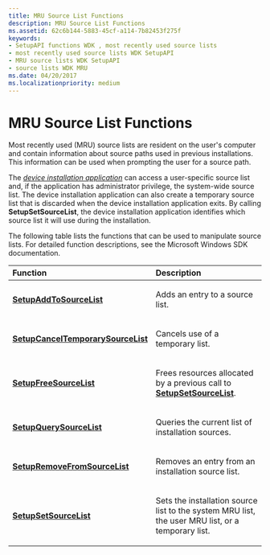 ```yaml
---
title: MRU Source List Functions
description: MRU Source List Functions
ms.assetid: 62c6b144-5883-45cf-a114-7b82453f275f
keywords:
- SetupAPI functions WDK , most recently used source lists
- most recently used source lists WDK SetupAPI
- MRU source lists WDK SetupAPI
- source lists WDK MRU
ms.date: 04/20/2017
ms.localizationpriority: medium
---
```


# MRU Source List Functions





Most recently used (MRU) source lists are resident on the user's computer and contain information about source paths used in previous installations. This information can be used when prompting the user for a source path.

The [*device installation application*](https://msdn.microsoft.com/library/windows/hardware/ff556277#wdkgloss-device-installation-application) can access a user-specific source list and, if the application has administrator privilege, the system-wide source list. The device installation application can also create a temporary source list that is discarded when the device installation application exits. By calling **SetupSetSourceList**, the device installation application identifies which source list it will use during the installation.

The following table lists the functions that can be used to manipulate source lists. For detailed function descriptions, see the Microsoft Windows SDK documentation.

<table>
<colgroup>
<col width="50%" />
<col width="50%" />
</colgroup>
<thead>
<tr class="header">
<th align="left">Function</th>
<th align="left">Description</th>
</tr>
</thead>
<tbody>
<tr class="odd">
<td align="left"><p><a href="https://msdn.microsoft.com/library/windows/desktop/aa376981" data-raw-source="[&lt;strong&gt;SetupAddToSourceList&lt;/strong&gt;](https://msdn.microsoft.com/library/windows/desktop/aa376981)"><strong>SetupAddToSourceList</strong></a></p></td>
<td align="left"><p>Adds an entry to a source list.</p></td>
</tr>
<tr class="even">
<td align="left"><p><a href="https://msdn.microsoft.com/library/windows/desktop/aa376983" data-raw-source="[&lt;strong&gt;SetupCancelTemporarySourceList&lt;/strong&gt;](https://msdn.microsoft.com/library/windows/desktop/aa376983)"><strong>SetupCancelTemporarySourceList</strong></a></p></td>
<td align="left"><p>Cancels use of a temporary list.</p></td>
</tr>
<tr class="odd">
<td align="left"><p><a href="https://msdn.microsoft.com/library/windows/desktop/aa377241" data-raw-source="[&lt;strong&gt;SetupFreeSourceList&lt;/strong&gt;](https://msdn.microsoft.com/library/windows/desktop/aa377241)"><strong>SetupFreeSourceList</strong></a></p></td>
<td align="left"><p>Frees resources allocated by a previous call to <a href="https://msdn.microsoft.com/library/windows/desktop/aa377441" data-raw-source="[&lt;strong&gt;SetupSetSourceList&lt;/strong&gt;](https://msdn.microsoft.com/library/windows/desktop/aa377441)"><strong>SetupSetSourceList</strong></a>.</p></td>
</tr>
<tr class="even">
<td align="left"><p><a href="https://msdn.microsoft.com/library/windows/desktop/aa377419" data-raw-source="[&lt;strong&gt;SetupQuerySourceList&lt;/strong&gt;](https://msdn.microsoft.com/library/windows/desktop/aa377419)"><strong>SetupQuerySourceList</strong></a></p></td>
<td align="left"><p>Queries the current list of installation sources.</p></td>
</tr>
<tr class="odd">
<td align="left"><p><a href="https://msdn.microsoft.com/library/windows/desktop/aa377431" data-raw-source="[&lt;strong&gt;SetupRemoveFromSourceList&lt;/strong&gt;](https://msdn.microsoft.com/library/windows/desktop/aa377431)"><strong>SetupRemoveFromSourceList</strong></a></p></td>
<td align="left"><p>Removes an entry from an installation source list.</p></td>
</tr>
<tr class="even">
<td align="left"><p><a href="https://msdn.microsoft.com/library/windows/desktop/aa377441" data-raw-source="[&lt;strong&gt;SetupSetSourceList&lt;/strong&gt;](https://msdn.microsoft.com/library/windows/desktop/aa377441)"><strong>SetupSetSourceList</strong></a></p></td>
<td align="left"><p>Sets the installation source list to the system MRU list, the user MRU list, or a temporary list.</p></td>
</tr>
</tbody>
</table>

 

 

 





